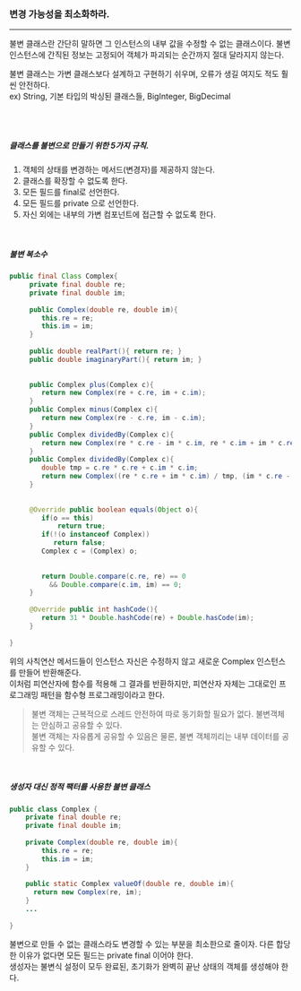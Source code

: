 ### 변경 가능성을 최소화하라. 

--- 

불변 클래스란 간단히 말하면 그 인스턴스의 내부 값을 수정할 수 없는 클래스이다. 불변 인스턴스에 간직된 정보는 고정되어 객체가 파괴되는 순간까지 절대 달라지지 않는다.

불변 클래스는 가변 클래스보다 설계하고 구현하기 쉬우며, 오류가 생길 여지도 적도 훨씬 안전하다. <br>
ex) String, 기본 타입의 박싱된 클래스들, BigInteger, BigDecimal

<BR><br>

##### 클래스를 불변으로 만들기 위한 5가지 규칙. 
1. 객체의 상태를 변경하는 메서드(변경자)를 제공하지 않는다. 
2. 클래스를 확장할 수 없도록 한다.
3. 모든 필드를 final로 선언한다.
4. 모든 필드를 private 으로 선언한다.
5. 자신 외에는 내부의 가변 컴포넌트에 접근할 수 없도록 한다.

<br> 
  
##### 불변 복소수   
```java
public final Class Complex{
     private final double re; 
     private final double im;
  
     public Complex(double re, double im){
        this.re = re;     
        this.im = im;
     }
     
     public double realPart(){ return re; }
     public double imaginaryPart(){ return im; }
  
  
     public Complex plus(Complex c){
        return new Complex(re + c.re, im + c.im);
     }
     public Complex minus(Complex c){
        return new Complex(re - c.re, im - c.im);
     }
     public Complex dividedBy(Complex c){
        return new Complex(re * c.re - im * c.im, re * c.im + im * c.re);
     }
     public Complex dividedBy(Complex c){
        double tmp = c.re * c.re + c.im * c.im;
        return new Complex((re * c.re + im * c.im) / tmp, (im * c.re - re * c.im) / temp);
     }
  
  
     @Override public boolean equals(Object o){
        if(o == this)
            return true; 
        if(!(o instanceof Complex))
           return false; 
        Complex c = (Complex) o;
  
  
        return Double.compare(c.re, re) == 0 
          && Double.compare(c.im, im) == 0; 
     } 
  
     @Override public int hashCode(){
        return 31 * Double.hashCode(re) + Double.hasCode(im);
     }
    
}
```
  
위의 사칙연산 메서드들이 인스턴스 자신은 수정하지 않고 새로운 Complex 인스턴스를 만들어 반환해준다.<br>
이처럼 피연산자에 함수를 적용해 그 결과를 반환하지만, 피연산자 자체는 그대로인 프로그래밍 패턴을 함수형 프로그래밍이라고 한다.
  
  
  
> 불변 객체는 근복적으로 스레드 안전하여 따로 동기화할 필요가 없다. 불변객체는 안심하고 공유할 수 있다. <br>
> 불변 객체는 자유롭게 공유할 수 있음은 물론, 불변 객체끼리는 내부 데이터를 공유할 수 있다. 

  
  
<br>
  
##### 생성자 대신 정적 팩터를 사용한 불변 클래스

```java
public class Complex {
    private final double re; 
    private final double im; 
  
    private Complex(double re, double im){
        this.re = re; 
        this.im = im; 
    }
  
    public static Complex valueOf(double re, double im){
      return new Complex(re, im);
    }
    ...
  
}
```
  
  
불변으로 만들 수 없는 클래스라도 변경할 수 있는 부분을 최소한으로 줄이자. 다른 합당한 이유가 없다면 모든 필드는 private final 이어야 한다.<br>
생성자는 불변식 설정이 모두 완료된, 초기화가 완벽히 끝난 상태의 객체를 생성해야 한다.
  
